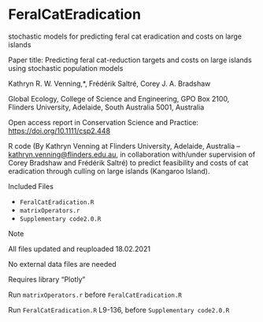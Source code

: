 # FeralCatEradication
stochastic models for predicting feral cat eradication and costs on large islands


Paper title: Predicting feral cat-reduction targets and costs on large islands using stochastic population models

Kathryn R. W. Venning,*, Frédérik Saltré, Corey J. A. Bradshaw

Global Ecology, College of Science and Engineering, GPO Box 2100, Flinders University, Adelaide, South Australia 5001, Australia

Open access report in Conservation Science and Practice: https://doi.org/10.1111/csp2.448

R code (By Kathryn Venning at Flinders University, Adelaide, Australia – kathryn.venning@flinders.edu.au, in collaboration with/under supervision of Corey Bradshaw and Frédérik Saltré) to predict feasibility and costs of cat eradication through culling on large islands (Kangaroo Island). 

Included Files

- `FeralCatEradication.R`
- `matrixOperators.r`
- `Supplementary code2.0.R`

Note

All files updated and reuploaded 18.02.2021

No external data files are needed

Requires library “Plotly”

Run `matrixOperators.r` before `FeralCatEradication.R`

Run `FeralCatEradication.R` L9-136, before `Supplementary code2.0.R`
